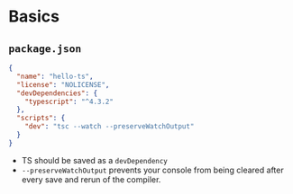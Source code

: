 # Basics

## `package.json`

```json
{
  "name": "hello-ts",
  "license": "NOLICENSE",
  "devDependencies": {
    "typescript": "^4.3.2"
  },
  "scripts": {
    "dev": "tsc --watch --preserveWatchOutput"
  }
}
```

- TS should be saved as a `devDependency`
- `--preserveWatchOutput` prevents your console from being cleared after every save and rerun of the compiler.
